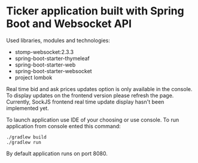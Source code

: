 # Ticker application built with Spring Boot and Websocket API
Used libraries, modules and technologies:
- stomp-websocket:2.3.3
- spring-boot-starter-thymeleaf
- spring-boot-starter-web
- spring-boot-starter-websocket
- project lombok

Real time bid and ask prices updates option is only available in the console. 
To display updates on the frontend version please refresh the page.
Currently, SockJS frontend real time update display hasn't been implemented yet. 


To launch application use IDE of your choosing or use console. 
To run application from console ented this command: 
```
./gradlew build
./gradlew run
```

By default application runs on port 8080.
